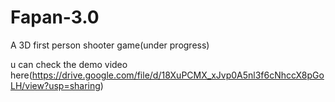 # Fapan-3.0
A 3D first person shooter game(under progress)

u can check the demo video here(https://drive.google.com/file/d/18XuPCMX_xJvp0A5nl3f6cNhccX8pGoLH/view?usp=sharing)

